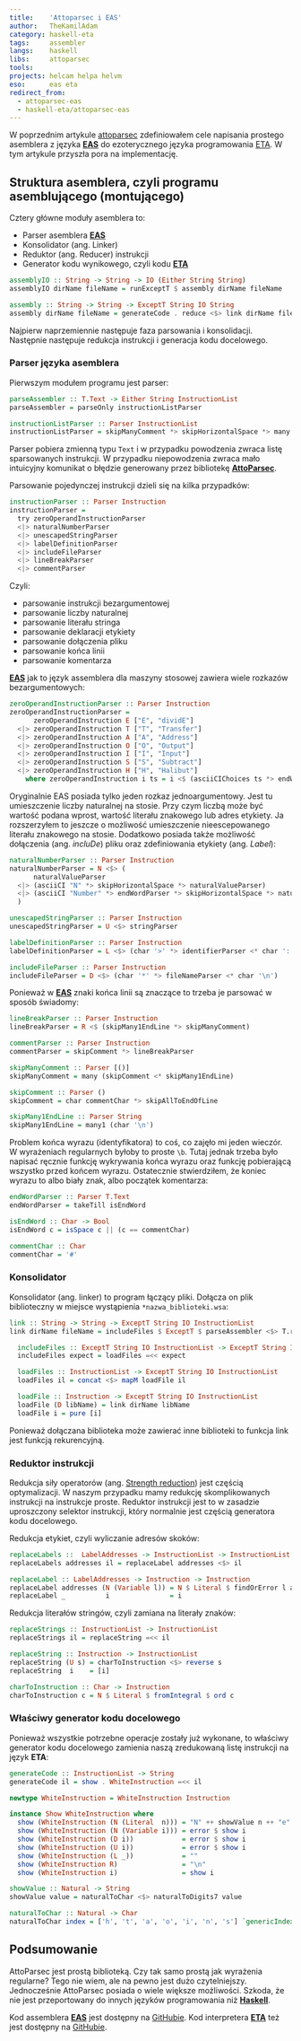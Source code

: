```yaml
---
title:    'Attoparsec i EAS'
author:   TheKamilAdam
category: haskell-eta
tags:     assembler
langs:    haskell
libs:     attoparsec
tools:
projects: helcam helpa helvm
eso:      eas eta
redirect_from:
  - attoparsec-eas
  - haskell-eta/attoparsec-eas
---
```


W poprzednim artykule [attoparsec](/attoparsec) zdefiniowałem cele napisania prostego asemblera z języka **[EAS]** do ezoterycznego języka programowania [ETA].
W tym artykule przyszła pora na implementację.

## Struktura asemblera, czyli programu asemblującego (montującego)

Cztery główne moduły asemblera to:
* Parser asemblera **[EAS]**
* Konsolidator (ang. Linker)
* Reduktor (ang. Reducer) instrukcji
* Generator kodu wynikowego, czyli kodu **[ETA]**

```haskell
assemblyIO :: String -> String -> IO (Either String String)
assemblyIO dirName fileName = runExceptT $ assembly dirName fileName

assembly :: String -> String -> ExceptT String IO String
assembly dirName fileName = generateCode . reduce <$> link dirName fileName
```

Najpierw naprzemiennie następuje faza parsowania i konsolidacji.
Następnie następuje redukcja instrukcji i generacja kodu docelowego.

### Parser języka asemblera

Pierwszym modułem programu jest parser:
```haskell
parseAssembler :: T.Text -> Either String InstructionList
parseAssembler = parseOnly instructionListParser

instructionListParser :: Parser InstructionList
instructionListParser = skipManyComment *> skipHorizontalSpace *> many (instructionParser <* skipHorizontalSpace)
```
Parser pobiera zmienną typu `Text` i w przypadku powodzenia zwraca listę sparsowanych instrukcji.
W przypadku niepowodzenia zwraca mało intuicyjny komunikat o błędzie generowany przez bibliotekę **[AttoParsec]**.

Parsowanie pojedynczej instrukcji dzieli się na kilka przypadków:
```haskell
instructionParser :: Parser Instruction
instructionParser =
  try zeroOperandInstructionParser
  <|> naturalNumberParser
  <|> unescapedStringParser
  <|> labelDefinitionParser
  <|> includeFileParser
  <|> lineBreakParser
  <|> commentParser
```
Czyli:
* parsowanie instrukcji bezargumentowej
* parsowanie liczby naturalnej
* parsowanie literału stringa
* parsowanie deklaracji etykiety
* parsowanie dołączenia pliku
* parsowanie końca linii
* parsowanie komentarza

**[EAS]** jak to język assemblera dla maszyny stosowej zawiera wiele rozkazów bezargumentowych:
```haskell
zeroOperandInstructionParser :: Parser Instruction
zeroOperandInstructionParser =
      zeroOperandInstruction E ["E", "dividE"]
  <|> zeroOperandInstruction T ["T", "Transfer"]
  <|> zeroOperandInstruction A ["A", "Address"]
  <|> zeroOperandInstruction O ["O", "Output"]
  <|> zeroOperandInstruction I ["I", "Input"]
  <|> zeroOperandInstruction S ["S", "Subtract"]
  <|> zeroOperandInstruction H ["H", "Halibut"]
    where zeroOperandInstruction i ts = i <$ (asciiCIChoices ts *> endWordParser)
```

Oryginalnie EAS posiada tylko jeden rozkaz jednoargumentowy. 
Jest tu umieszczenie liczby naturalnej na stosie.
Przy czym liczbą może być wartość podana wprost,
wartość literału znakowego lub adres etykiety.
Ja rozszerzyłem to jeszcze o możliwość umieszczenie nieescepowanego literału znakowego na stosie.
Dodatkowo posiada także możliwość dołączenia (ang. *incluDe*) pliku oraz zdefiniowania etykiety (ang. *Label*):
```haskell
naturalNumberParser :: Parser Instruction
naturalNumberParser = N <$> (
      naturalValueParser
  <|> (asciiCI "N" *> skipHorizontalSpace *> naturalValueParser)
  <|> (asciiCI "Number" *> endWordParser *> skipHorizontalSpace *> naturalValueParser)
  )

unescapedStringParser :: Parser Instruction
unescapedStringParser = U <$> stringParser

labelDefinitionParser :: Parser Instruction
labelDefinitionParser = L <$> (char '>' *> identifierParser <* char ':')

includeFileParser :: Parser Instruction
includeFileParser = D <$> (char '*' *> fileNameParser <* char '\n')
```

Ponieważ w **[EAS]** znaki końca linii są znaczące to trzeba je parsować w sposób świadomy:
```haskell
lineBreakParser :: Parser Instruction
lineBreakParser = R <$ (skipMany1EndLine *> skipManyComment)

commentParser :: Parser Instruction
commentParser = skipComment *> lineBreakParser

skipManyComment :: Parser [()]
skipManyComment = many (skipComment <* skipMany1EndLine)

skipComment :: Parser ()
skipComment = char commentChar *> skipAllToEndOfLine

skipMany1EndLine :: Parser String
skipMany1EndLine = many1 (char '\n')
```

Problem końca wyrazu (identyfikatora) to coś,
co zajęło mi jeden wieczór.
W wyrażeniach regularnych byłoby to proste `\b`.
Tutaj jednak trzeba było napisać ręcznie funkcję wykrywania końca wyrazu oraz funkcję pobierającą wszystko przed końcem wyrazu.
Ostatecznie stwierdziłem,
że koniec wyrazu to albo biały znak,
albo początek komentarza:
```haskell
endWordParser :: Parser T.Text
endWordParser = takeTill isEndWord

isEndWord :: Char -> Bool
isEndWord c = isSpace c || (c == commentChar)

commentChar :: Char
commentChar = '#'
```

### Konsolidator

Konsolidator (ang. linker) to program łączący pliki.
Dołącza on plik biblioteczny w miejsce wystąpienia `*nazwa_biblioteki.wsa`:
```haskell
link :: String -> String -> ExceptT String IO InstructionList
link dirName fileName = includeFiles $ ExceptT $ parseAssembler <$> T.readFile (dirName ++ "/" ++ fileName) where

  includeFiles :: ExceptT String IO InstructionList -> ExceptT String IO InstructionList
  includeFiles expect = loadFiles =<< expect

  loadFiles :: InstructionList -> ExceptT String IO InstructionList
  loadFiles il = concat <$> mapM loadFile il

  loadFile :: Instruction -> ExceptT String IO InstructionList
  loadFile (D libName) = link dirName libName
  loadFile i = pure [i]
```
Ponieważ dołączana biblioteka może zawierać inne biblioteki to funkcja link jest funkcją rekurencyjną.

### Reduktor instrukcji

Redukcja siły operatorów (ang. [Strength reduction](https://en.wikipedia.org/wiki/Strength_reduction))
jest częścią optymalizacji.
W naszym przypadku mamy redukcję skomplikowanych instrukcji na instrukcje proste.
Reduktor instrukcji jest to w zasadzie uproszczony selektor instrukcji,
który normalnie jest częścią generatora kodu docelowego.

Redukcja etykiet,
czyli wyliczanie adresów skoków:
```haskell
replaceLabels ::  LabelAddresses -> InstructionList -> InstructionList
replaceLabels addresses il = replaceLabel addresses <$> il

replaceLabel :: LabelAddresses -> Instruction -> Instruction
replaceLabel addresses (N (Variable l)) = N $ Literal $ findOrError l addresses
replaceLabel _          i               = i
```

Redukcja literałów stringów,
czyli zamiana na literały znaków:
```haskell
replaceStrings :: InstructionList -> InstructionList
replaceStrings il = replaceString =<< il

replaceString :: Instruction -> InstructionList
replaceString (U s) = charToInstruction <$> reverse s 
replaceString  i    = [i]

charToInstruction :: Char -> Instruction
charToInstruction c = N $ Literal $ fromIntegral $ ord c
```

### Właściwy generator kodu docelowego

Ponieważ wszystkie potrzebne operacje zostały już wykonane,
to właściwy generator kodu docelowego zamienia naszą zredukowaną listę instrukcji na język **ETA**:
```haskell
generateCode :: InstructionList -> String
generateCode il = show . WhiteInstruction =<< il

newtype WhiteInstruction = WhiteInstruction Instruction

instance Show WhiteInstruction where
  show (WhiteInstruction (N (Literal  n))) = "N" ++ showValue n ++ "e"
  show (WhiteInstruction (N (Variable i))) = error $ show i
  show (WhiteInstruction (D i))            = error $ show i
  show (WhiteInstruction (U i))            = error $ show i
  show (WhiteInstruction (L _))            = ""
  show (WhiteInstruction R)                = "\n"
  show (WhiteInstruction i)                = show i

showValue :: Natural -> String
showValue value = naturalToChar <$> naturalToDigits7 value

naturalToChar :: Natural -> Char
naturalToChar index = ['h', 't', 'a', 'o', 'i', 'n', 's'] `genericIndex` index
```

## Podsumowanie

AttoParsec jest prostą biblioteką.
Czy tak samo prostą jak wyrażenia regularne?
Tego nie wiem,
ale na pewno jest dużo czytelniejszy.
Jednocześnie AttoParsec posiada o wiele większe możliwości.
Szkoda,
że nie jest przeportowany do innych języków programowania niż **[Haskell]**.

Kod assemblera **[EAS]** jest dostępny na [GitHubie](https://github.com/helvm/helpa/releases/tag/v0.2.1.0).
Kod interpretera **[ETA]** też jest dostępny na [GitHubie](https://github.com/helvm/helcam/releases/tag/v0.6.0.0).

[Haskell]:              /langs/haskell
[Haskella]:             /langs/haskell

[AttoParsec]:           /libs/attoparsec

[HelCam]:               /projects/helcam
[HelPA]:                /projects/helpa
[HelVM]:                /projects/helvm

[EAS]:                  /eso/eas
[ETA]:                  /eso/eta

[asembler]:             /tags/assembler
[DSL]:                  /tags/dsl
[lekser]:               /tags/lexer
[MISC]:                 /tags/misc
[parser]:               /tags/parser
[regexp]:               /tags/regexp
